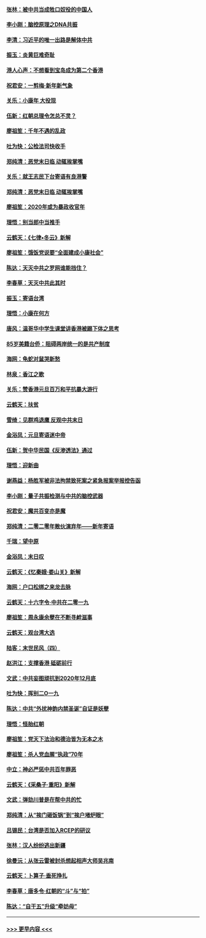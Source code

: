 #### [张林：被中共当成牲口奴役的中国人](../pages/nsc993/n11782397.md?t=01110811) 
#### [李小刚：脑控原理之DNA共振](../pages/nsc993/n11780962.md?t=01110811) 
#### [李清：习近平的唯一出路是解体中共](../pages/nsc993/n11780866.md?t=01110811) 
#### [振玉：炎黄巨难奇耻](../pages/nsc993/n11779632.md?t=01110811) 
#### [港人心声：不想看到宝岛成为第二个香港](../pages/nsc993/n11778817.md?t=01110811) 
#### [祝君安：一剪梅‧新年新气象](../pages/nsc993/n11776340.md?t=01110811) 
#### [关乐：小康年 大役现](../pages/nsc993/n11774213.md?t=01110811) 
#### [伍新：红朝总理令怎总不灵？](../pages/nsc993/n11770813.md?t=01110811) 
#### [廖祖笙：千年不遇的乱政](../pages/nsc993/n11770373.md?t=01110811) 
#### [吐为快：公检法司快收手](../pages/nsc993/n11770359.md?t=01110811) 
#### [郑纯清：恶党末日临 动辄挨掌嘴](../pages/nsc993/n11769912.md?t=01110811) 
#### [关乐：就王志民下台寄语有良港警](../pages/nsc993/n11769903.md?t=01110811) 
#### [郑纯清：恶党末日临 动辄挨掌嘴](../pages/nsc993/n11769356.md?t=01110811) 
#### [廖祖笙：2020年或为暴政收官年](../pages/nsc993/n11768216.md?t=01110811) 
#### [理悟：别当郎中当推手](../pages/nsc993/n11768243.md?t=01110811) 
#### [云鹤天：《七律▪冬云》新解](../pages/nsc993/n11768204.md?t=01110811) 
#### [廖祖笙：饿饭党说要“全面建成小康社会”](../pages/nsc993/n11767482.md?t=01110811) 
#### [陈达：天灭中共之罗网谁能挡住？](../pages/nsc993/n11767465.md?t=01110811) 
#### [李春草：天灭中共此其时](../pages/nsc993/n11767452.md?t=01110811) 
#### [振玉：寄语台湾](../pages/nsc993/n11767432.md?t=01110811) 
#### [理悟：小康在何方](../pages/nsc993/n11767394.md?t=01110811) 
#### [唐风：温哥华中学生课堂讲香港被踢下体之思考](../pages/nsc993/n11766848.md?t=01110811) 
#### [85岁美籍台侨：阻碍两岸统一的是共产制度](../pages/nsc993/n11765043.md?t=01110811) 
#### [海网：龟蛇对鼠哭新愁](../pages/nsc993/n11764895.md?t=01110811) 
#### [林泉：香江之歌](../pages/nsc993/n11764415.md?t=01110811) 
#### [关乐：赞香港元旦百万和平抗暴大游行](../pages/nsc993/n11764382.md?t=01110811) 
#### [云鹤天：扶贫](../pages/nsc993/n11764245.md?t=01110811) 
#### [雪绮：见群鸡退鹰  反观中共末日](../pages/nsc993/n11762112.md?t=01110811) 
#### [金浴凤：元旦寄语迷中帝](../pages/nsc993/n11761788.md?t=01110811) 
#### [伍新：贺中华民国《反渗透法》通过](../pages/nsc993/n11761994.md?t=01110811) 
#### [理悟：迎新曲](../pages/nsc993/n11761152.md?t=01110811) 
#### [谢燕益：杨胜军被非法拘禁致死案之紧急报案举报控告函](../pages/nsc993/n11756134.md?t=01110811) 
#### [李小刚：量子共振检测与中共的脑控武器](../pages/nsc993/n11754518.md?t=01110811) 
#### [祝君安：魔共百变亦是魔](../pages/nsc993/n11754469.md?t=01110811) 
#### [郑纯清：二零二零年散伙演弃年——新年寄语](../pages/nsc993/n11754195.md?t=01110811) 
#### [千瑞：望中原](../pages/nsc993/n11754159.md?t=01110811) 
#### [金浴凤：末日叹](../pages/nsc993/n11752359.md?t=01110811) 
#### [云鹤天：《忆秦娥‧娄山关》新解](../pages/nsc993/n11752348.md?t=01110811) 
#### [海网：户口松绑之来龙去脉](../pages/nsc993/n11752328.md?t=01110811) 
#### [云鹤天：十六字令‧中共在二零一九](../pages/nsc993/n11752305.md?t=01110811) 
#### [廖祖笙：周永康余孽在不断寻衅滋事](../pages/nsc993/n11751013.md?t=01110811) 
#### [云鹤天：观台湾大选](../pages/nsc993/n11751007.md?t=01110811) 
#### [陆客：末世民风（四）](../pages/nsc993/n11749203.md?t=01110811) 
#### [赵洪江：支撑香港 砥砺前行](../pages/nsc993/n11748482.md?t=01110811) 
#### [文武：中共妄图顽抗到2020年12月底](../pages/nsc993/n11748446.md?t=01110811) 
#### [吐为快：挥别二O一九](../pages/nsc993/n11748411.md?t=01110811) 
#### [陈达：中共“外扰神韵内禁圣诞”自证是妖孽](../pages/nsc993/n11748226.md?t=01110811) 
#### [理悟：怪胎红朝](../pages/nsc993/n11748206.md?t=01110811) 
#### [廖祖笙：党天下法治和德治皆为无本之木](../pages/nsc993/n11748135.md?t=01110811) 
#### [廖祖笙：杀人党血腥“执政”70年](../pages/nsc993/n11745144.md?t=01110811) 
#### [中立：神必严惩中共百年罪恶](../pages/nsc993/n11744970.md?t=01110811) 
#### [云鹤天：《采桑子‧重阳》新解](../pages/nsc993/n11744948.md?t=01110811) 
#### [文武：弹劾川普是在帮中共的忙](../pages/nsc993/n11744758.md?t=01110811) 
#### [郑纯清：从“挨门砸饭锅”到“挨户堵炉眼”](../pages/nsc993/n11744745.md?t=01110811) 
#### [吕锡民：台湾是否加入RCEP的研议](../pages/nsc993/n11744701.md?t=01110811) 
#### [张林：汉人纷纷逃出新疆](../pages/nsc993/n11743530.md?t=01110811) 
#### [徐曼沅：从张云雷被封杀想起相声大师吴兆南](../pages/nsc993/n11741816.md?t=01110811) 
#### [云鹤天：卜算子‧垂死挣扎](../pages/nsc993/n11739956.md?t=01110811) 
#### [李春草：唐多令‧红朝的“斗”与“拍”](../pages/nsc993/n11739830.md?t=01110811) 
#### [陈达：“自干五”升级“牵妨母”](../pages/nsc993/n11739724.md?t=01110811) 

----
#### [ >>> 更早内容 <<< ](../indexes/nsc993-earlier.md)
